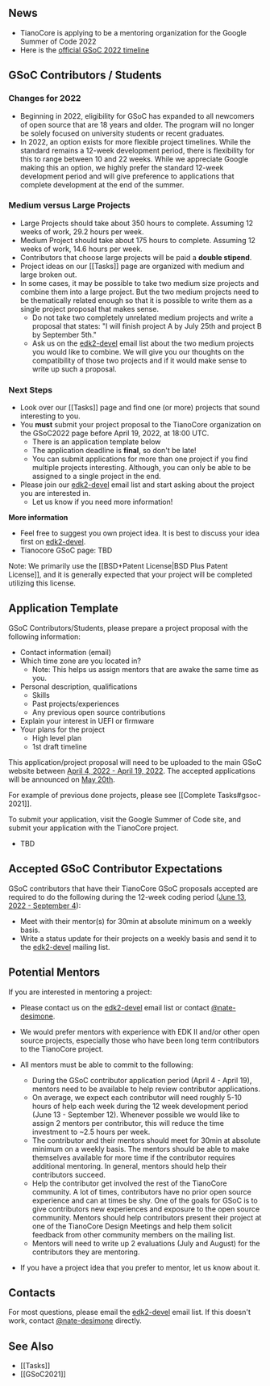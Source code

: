## News

- TianoCore is applying to be a mentoring organization for the Google Summer of Code 2022
- Here is the [official GSoC 2022 timeline](https://developers.google.com/open-source/gsoc/timeline)

## GSoC Contributors / Students

### Changes for 2022

- Beginning in 2022, eligibility for GSoC has expanded to all newcomers of open source that are 18 years and older. The program will no longer be solely focused on university students or recent graduates.
- In 2022, an option exists for more flexible project timelines. While the standard remains a 12-week development period, there is flexibility for this to range between 10 and 22 weeks. While we appreciate Google making this an option, we highly prefer the standard 12-week development period and will give preference to applications that complete development at the end of the summer.

### Medium versus Large Projects

- Large Projects should take about 350 hours to complete. Assuming 12 weeks of work, 29.2 hours per week.
- Medium Project should take about 175 hours to complete. Assuming 12 weeks of work, 14.6 hours per week.
- Contributors that choose large projects will be paid a **double stipend**.
- Project ideas on our [[Tasks]] page are organized with medium and large broken out.
- In some cases, it may be possible to take two medium size projects and combine them into a large project. But the two medium projects need to be thematically related enough so that it is possible to write them as a single project proposal that makes sense.
    - Do not take two completely unrelated medium projects and write a proposal that states: "I will finish project A by July 25th and project B by September 5th."
    - Ask us on the [edk2-devel](https://edk2.groups.io/g/devel) email list about the two medium projects you would like to combine. We will give you our thoughts on the compatibility of those two projects and if it would make sense to write up such a proposal.

### Next Steps

- Look over our [[Tasks]] page and find one (or more) projects that sound interesting to you.
- You **must** submit your project proposal to the TianoCore organization on the GSoC2022 page before April 19, 2022, at 18:00 UTC.
    - There is an application template below
    - The application deadline is **final**, so don't be late!
    - You can submit applications for more than one project if you find multiple projects interesting. Although, you can only be able to be assigned to a single project in the end.
- Please join our [edk2-devel](https://edk2.groups.io/g/devel) email list and start asking about the project you are interested in.
    - Let us know if you need more information!

**More information**

- Feel free to suggest you own project idea. It is best to discuss your idea first on [edk2-devel](https://edk2.groups.io/g/devel).
- Tianocore GSoC page: TBD

Note: We primarily use the [[BSD+Patent License|BSD Plus Patent License]], and it is generally expected
that your project will be completed utilizing this license.

## Application Template

GSoC Contributors/Students, please prepare a project proposal with the following
information:

-   Contact information (email)
-   Which time zone are you located in?
    - Note: This helps us assign mentors that are awake the same time as you.
-   Personal description, qualifications
    -   Skills
    -   Past projects/experiences
    -   Any previous open source contributions
-   Explain your interest in UEFI or firmware
-   Your plans for the project
    -   High level plan
    -   1st draft timeline

This application/project proposal will need to be uploaded to the main GSoC website between [April 4, 2022 - April 19, 2022](https://developers.google.com/open-source/gsoc/timeline). The accepted applications will be announced on [May 20th](https://developers.google.com/open-source/gsoc/timeline).

For example of previous done projects, please see [[Complete Tasks#gsoc-2021]].

To submit your application, visit the Google Summer of Code site, and submit your application with the TianoCore project.

- TBD

## Accepted GSoC Contributor Expectations

GSoC contributors that have their TianoCore GSoC proposals accepted are required to do the following during the 12-week coding period ([June 13, 2022 - September 4](https://developers.google.com/open-source/gsoc/timeline)):

- Meet with their mentor(s) for 30min at absolute minimum on a weekly basis.
- Write a status update for their projects on a weekly basis and send it to the [edk2-devel](https://edk2.groups.io/g/devel) mailing list.

## Potential Mentors

If you are interested in mentoring a project:

- Please contact us on the [edk2-devel](https://edk2.groups.io/g/devel) email list or contact [@nate-desimone](https://github.com/nate-desimone).
- We would prefer mentors with experience with EDK II and/or other open source projects, especially those who have been long term contributors to the TianoCore project.
- All mentors must be able to commit to the following:
    -   During the GSoC contributor application period (April 4 - April 19), mentors need to be available to help review contributor applications.
    -   On average, we expect each contributor will need roughly 5-10 hours of help each week during the 12 week development period (June 13 - September 12). Whenever possible we would like to assign 2 mentors per contributor, this will reduce the time investment to ~2.5 hours per week.
    -   The contributor and their mentors should meet for 30min at absolute minimum on a weekly basis. The mentors should be able to make themselves available for more time if the contributor requires additional mentoring. In general, mentors should help their contributors succeed.
    -   Help the contributor get involved the rest of the TianoCore community. A lot of times, contributors have no prior open source experience and can at times be shy. One of the goals for GSoC is to give contributors new experiences and exposure to the open source community. Mentors should help contributors present their project at one of the TianoCore Design Meetings and help them solicit feedback from other community members on the mailing list.
    -   Mentors will need to write up 2 evaluations (July and August) for the contributors they are mentoring.

- If you have a project idea that you prefer to mentor, let us know about it.

## Contacts
For most questions, please email the [edk2-devel](https://edk2.groups.io/g/devel) email list. If this doesn't work, contact [@nate-desimone](https://github.com/nate-desimone) directly.

## See Also
- [[Tasks]]
- [[GSoC2021]]